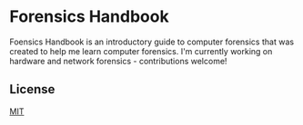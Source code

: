 # Forensics Handbook

Foensics Handbook is an introductory guide to computer forensics that was created to help me learn computer forensics. I'm currently working on hardware and network forensics - contributions welcome!

## License
[MIT](https://choosealicense.com/licenses/mit/)